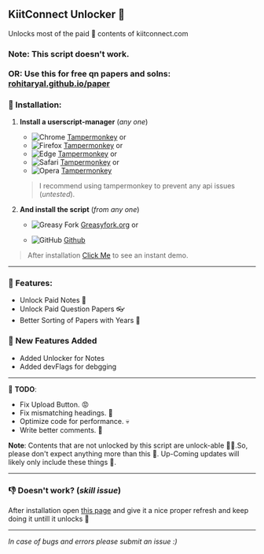 ## KiitConnect Unlocker 🪽
 Unlocks most of the paid 💸 contents of kiitconnect.com

<h3>
 Note: This script doesn't work. <br><br>
 OR: Use this for free qn papers and solns: <a href="https://rohitaryal.github.io/paper/">rohitaryal.github.io/paper</a>
</h3>


 ### 🤌 Installation:
 1. **Install a userscript-manager** (*any one*)

    - ![Chrome](https://raw.githubusercontent.com/alrra/browser-logos/main/src/chrome/chrome_16x16.png) [Tampermonkey](https://chrome.google.com/webstore/detail/tampermonkey/dhdgffkkebhmkfjojejmpbldmpobfkfo) or
    - ![Firefox](https://raw.githubusercontent.com/alrra/browser-logos/main/src/firefox/firefox_16x16.png) [Tampermonkey](https://addons.mozilla.org/firefox/addon/tampermonkey/) or
    - ![Edge](https://raw.githubusercontent.com/alrra/browser-logos/main/src/edge/edge_16x16.png) [Tampermonkey](https://microsoftedge.microsoft.com/addons/detail/tampermonkey/dhhkcnkncnogfoefnondnaogonpedlnh) or
    - ![Safari](https://raw.githubusercontent.com/alrra/browser-logos/main/src/safari/safari_16x16.png) [Tampermonkey](https://apps.apple.com/app/tampermonkey/id1482490089) or
    - ![Opera](https://raw.githubusercontent.com/alrra/browser-logos/main/src/opera/opera_16x16.png) [Tampermonkey](https://addons.opera.com/extensions/details/tampermonkey-beta/)

    > I recommend using tampermonkey to prevent any api issues (*untested*).

2. **And install the script** (*from any one*)
    - ![Greasy Fork](https://www.google.com/s2/favicons?sz=16&domain=greasyfork.org) [Greasyfork.org](https://greasyfork.org/en/scripts/494079-kiitconnect-unlocker) or

    - ![GitHub](https://www.google.com/s2/favicons?sz=8&domain=github.com) [Github](https://github.com/rohitaryal/kiitconnect-unlocker/raw/main/kiitconnect-unlocker.user.js)


> After installation <a href="https://www.kiitconnect.com/academic/PYQS/Content/Notes-csse-1?type=notes">Click Me</a> to see an instant demo.

---

### 🔫 Features:
- Unlock Paid Notes 🚀
- Unlock Paid Question Papers 👓
- Better Sorting of Papers with Years 🧭

### 🥵 New Features Added
- Added Unlocker for Notes
- Added devFlags for debgging
---
📣 **TODO**:
- Fix Upload Button. 😡
- Fix mismatching headings. 🤬
- Optimize code for performance. 💀
- Write better comments. 💩


**Note**: Contents that are not unlocked by this script are unlock-able 😵‍💫.So, please don't expect anything more than this 🫵. Up-Coming updates will likely only include these things 🥱.

---

### 👎 Doesn't work? (*skill issue*)
After installation open <a href="https://www.kiitconnect.com/academic/PYQS/Content/Notes-csse-1?type=notes">this page</a> and give it a nice proper refresh and keep doing it untill it unlocks 🫶

---
*In case of bugs and errors please submit  an issue :)*

